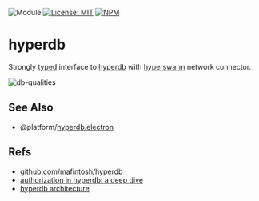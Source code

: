 ![Module](https://img.shields.io/badge/%40platform-hyperdb-%23EA4E7E.svg)
[![License: MIT](https://img.shields.io/badge/license-MIT-blue.svg)](https://opensource.org/licenses/MIT)
[![NPM](https://img.shields.io/npm/v/@platform/hyperdb.svg?colorB=blue&style=flat)](https://www.npmjs.com/package/@platform/hyperdb)

# hyperdb
Strongly [typed](https://www.typescriptlang.org) interface to [hyperdb](https://github.com/mafintosh/hyperdb) with [hyperswarm](https://github.com/hyperswarm) network connector.

![db-qualities](https://user-images.githubusercontent.com/185555/54387772-171fa500-4701-11e9-825e-571d85db72e5.png)

## See Also

- @platform/[hyperdb.electron](../hyperdb.electron)

## Refs

- [github.com/mafintosh/hyperdb](https://github.com/mafintosh/hyperdb)
- [authorization in hyperdb: a deep dive](https://github.com/lachenmayer/hyperdb-authorization-guide)
- [hyperdb architecture](https://github.com/mafintosh/hyperdb/blob/master/ARCHITECTURE.md)

